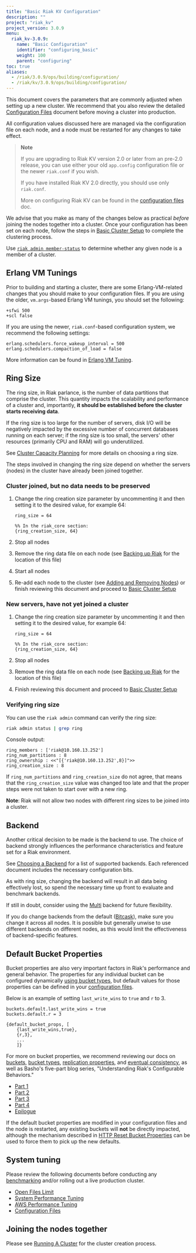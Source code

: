 ```yaml
---
title: "Basic Riak KV Configuration"
description: ""
project: "riak_kv"
project_version: 3.0.9
menu:
  riak_kv-3.0.9:
    name: "Basic Configuration"
    identifier: "configuring_basic"
    weight: 100
    parent: "configuring"
toc: true
aliases:
  - /riak/3.0.9/ops/building/configuration/
  - /riak/kv/3.0.9/ops/building/configuration/
---
```


[config reference]: {{<baseurl>}}riak/kv/3.0.9/configuring/reference
[use running cluster]: {{<baseurl>}}riak/kv/3.0.9/using/running-a-cluster
[use admin riak admin#member-status]: {{<baseurl>}}riak/kv/3.0.9/using/admin/riak-admin/#member-status
[perf erlang]: {{<baseurl>}}riak/kv/3.0.9/using/performance/erlang
[plan start]: {{<baseurl>}}riak/kv/3.0.9/setup/planning/start
[plan best practices]: {{<baseurl>}}riak/kv/3.0.9/setup/planning/best-practices
[cluster ops backup]: {{<baseurl>}}riak/kv/3.0.9/using/cluster-operations/backing-up
[cluster ops add remove node]: {{<baseurl>}}riak/kv/3.0.9/using/cluster-operations/adding-removing-nodes
[plan backend]: {{<baseurl>}}riak/kv/3.0.9/setup/planning/backend
[plan backend multi]: {{<baseurl>}}riak/kv/3.0.9/setup/planning/backend/multi
[plan backend bitcask]: {{<baseurl>}}riak/kv/3.0.9/setup/planning/backend/bitcask
[usage bucket types]: {{<baseurl>}}riak/kv/3.0.9/developing/usage/bucket-types
[apps replication properties]: {{<baseurl>}}riak/kv/3.0.9/developing/app-guide/replication-properties
[concept buckets]: {{<baseurl>}}riak/kv/3.0.9/learn/concepts/buckets
[concept eventual consistency]: {{<baseurl>}}riak/kv/3.0.9/learn/concepts/eventual-consistency
[perf benchmark]: {{<baseurl>}}riak/kv/3.0.9/using/performance/benchmarking
[perf open files]: {{<baseurl>}}riak/kv/3.0.9/using/performance/open-files-limit
[perf index]: {{<baseurl>}}riak/kv/3.0.9/using/performance
[perf aws]: {{<baseurl>}}riak/kv/3.0.9/using/performance/amazon-web-services
[Cluster Capacity Planning]: {{<baseurl>}}riak/kv/3.0.9/setup/planning/cluster-capacity/#ring-size-number-of-partitions

This document covers the parameters that are commonly adjusted when
setting up a new cluster. We recommend that you also review the detailed
[Configuration Files][config reference] document before moving a cluster into
production.

All configuration values discussed here are managed via the
configuration file on each node, and a node must be restarted for any
changes to take effect.

> **Note**
>
> If you are upgrading to Riak KV version 2.0 or later from an pre-2.0
release, you can use either your old `app.config` configuration file or
the newer `riak.conf` if you wish.
>
> If you have installed Riak KV 2.0 directly, you should use only
`riak.conf`.
>
> More on configuring Riak KV can be found in the [configuration files][config reference]
doc.

We advise that you make as many of the changes below as practical
_before_ joining the nodes together into a cluster. Once your
configuration has been set on each node, follow the steps in [Basic Cluster Setup][use running cluster] to complete the clustering process.

Use [`riak admin member-status`][use admin riak admin#member-status]
to determine whether any given node is a member of a cluster.

## Erlang VM Tunings

Prior to building and starting a cluster, there are some
Erlang-VM-related changes that you should make to your configuration
files. If you are using the older, `vm.args`-based Erlang VM tunings,
you should set the following:

```vmargs
+sfwi 500
+scl false
```

If you are using the newer, `riak.conf`-based configuration system, we
recommend the following settings:

```riakconf
erlang.schedulers.force_wakeup_interval = 500
erlang.schedulers.compaction_of_load = false
```

More information can be found in [Erlang VM Tuning][perf erlang].

## Ring Size

The ring size, in Riak parlance, is the number of data partitions that
comprise the cluster. This quantity impacts the scalability and
performance of a cluster and, importantly, **it should be established
before the cluster starts receiving data**.

If the ring size is too large for the number of servers, disk I/O will
be negatively impacted by the excessive number of concurrent databases
running on each server; if the ring size is too small, the servers' other
resources (primarily CPU and RAM) will go underutilized.

See [Cluster Capacity Planning] for more details on choosing a ring size.

The steps involved in changing the ring size depend on whether the
servers (nodes) in the cluster have already been joined together.

### Cluster joined, but no data needs to be preserved

1. Change the ring creation size parameter by uncommenting it and then
setting it to the desired value, for example 64:

    ```riakconf
    ring_size = 64
    ```

    ```appconfig
    %% In the riak_core section:
    {ring_creation_size, 64}
    ```

2. Stop all nodes
3. Remove the ring data file on each node (see [Backing up Riak][cluster ops backup] for the location of this file)
4. Start all nodes
5. Re-add each node to the cluster (see [Adding and Removing Nodes][cluster ops add remove node]) or finish reviewing this document and proceed to [Basic Cluster Setup][use running cluster]

### New servers, have not yet joined a cluster

1. Change the ring creation size parameter by uncommenting it and then
setting it to the desired value, for example 64:

    ```riakconf
    ring_size = 64
    ```

    ```appconfig
    %% In the riak_core section:
    {ring_creation_size, 64}
    ```

2. Stop all nodes
3. Remove the ring data file on each node (see [Backing up Riak][cluster ops backup] for
the location of this file)
4. Finish reviewing this document and proceed to [Basic Cluster Setup][use running cluster]

### Verifying ring size

You can use the `riak admin` command can verify the ring size:

```bash
riak admin status | grep ring
```

Console output:

```
ring_members : ['riak@10.160.13.252']
ring_num_partitions : 8
ring_ownership : <<"[{'riak@10.160.13.252',8}]">>
ring_creation_size : 8
```

If `ring_num_partitions` and `ring_creation_size` do not agree, that
means that the `ring_creation_size` value was changed too late and that
the proper steps were not taken to start over with a new ring.

**Note**: Riak will not allow two nodes with different ring sizes to be
joined into a cluster.

## Backend

Another critical decision to be made is the backend to use. The choice
of backend strongly influences the performance characteristics and
feature set for a Riak environment.

See [Choosing a Backend][plan backend] for a list of supported backends. Each
referenced document includes the necessary configuration bits.

As with ring size, changing the backend will result in all data being
effectively lost, so spend the necessary time up front to evaluate and
benchmark backends.

If still in doubt, consider using the [Multi][plan backend multi] backend for future
flexibility.

If you do change backends from the default ([Bitcask][plan backend bitcask]), make sure you change it across all nodes. It is possible but generally unwise to use different backends on different nodes, as this would limit the
effectiveness of backend-specific features.

## Default Bucket Properties

Bucket properties are also very important factors in Riak's performance
and general behavior. The properties for any individual bucket can be
configured dynamically [using bucket types][usage bucket types], but default values for those properties can be defined in your [configuration files][config reference].

Below is an example of setting `last_write_wins` to `true` and `r` to 3.

```riakconf
buckets.default.last_write_wins = true
buckets.default.r = 3
```

```appconfig
{default_bucket_props, [
    {last_write_wins,true},
    {r,3},
    ...
    ]}
```

For more on bucket properties, we recommend reviewing our docs on
[buckets][concept buckets], [bucket types][usage bucket types], [replication properties][apps replication properties], and [eventual consistency][concept eventual consistency], as well as Basho's five-part blog series, "Understanding Riak's Configurable Behaviors."

* [Part 1](https://riak.com/understanding-riaks-configurable-behaviors-part-1/)
* [Part 2](https://riak.com/riaks-config-behaviors-part-2/)
* [Part 3](https://riak.com/riaks-config-behaviors-part-3/)
* [Part 4](https://riak.com/riaks-config-behaviors-part-4/)
* [Epilogue](https://riak.com/riaks-config-behaviors-epilogue/)

If the default bucket properties are modified in your configuration
files and the node is restarted, any existing buckets will **not** be
directly impacted, although the mechanism described in [HTTP Reset Bucket Properties]({{<baseurl>}}riak/kv/3.0.9/developing/api/http/reset-bucket-props) can be used to force them to pick up the new
defaults.

## System tuning

Please review the following documents before conducting any
[benchmarking][perf benchmark] and/or rolling out a live production
cluster.

* [Open Files Limit][perf open files]
* [System Performance Tuning][perf index]
* [AWS Performance Tuning][perf aws]
* [Configuration Files][config reference]

## Joining the nodes together

Please see [Running A Cluster][use running cluster] for the cluster creation process.

